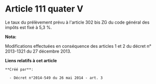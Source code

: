# Article 111 quater V

Le taux du prélèvement prévu à l'article 302 bis ZG du code général des impôts est fixé à 5,3 %.

**Nota:**

Modifications effectuées en conséquence des articles 1 et 2 du décret n° 2013-1321 du 27 décembre 2013.

**Liens relatifs à cet article**

	**Créé par**:

	  - Décret n°2014-549 du 26 mai 2014 - art. 3
